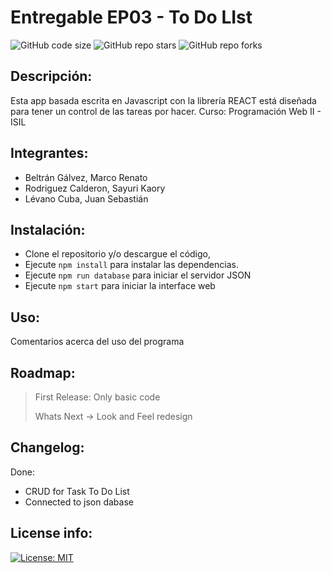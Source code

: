 # Entregable EP03 - To Do LIst
![GitHub code size](https://img.shields.io/github/repo-size/otanerocram/pw2_ep03)
![GitHub repo stars](https://img.shields.io/github/stars/otanerocram/pw2_ep03)
![GitHub repo forks](https://img.shields.io/github/forks/otanerocram/pw2_ep03)

## Descripción: 
Esta app basada escrita en Javascript con la librería REACT está diseñada para tener un control de las tareas por hacer.
Curso: Programación Web II - ISIL

## Integrantes: 
- Beltrán Gálvez, Marco Renato
- Rodriguez Calderon, Sayuri Kaory
- Lévano Cuba, Juan Sebastián

## Instalación:
- Clone el repositorio y/o descargue el código, 
- Ejecute `npm install` para instalar las dependencias. 
- Ejecute `npm run database` para iniciar el servidor JSON
- Ejecute `npm start` para iniciar la interface web

## Uso: 
Comentarios acerca del uso del programa

## Roadmap: 
> First Release: Only basic code
> 
> Whats Next -> Look and Feel redesign

## Changelog:
Done: 
- CRUD for Task To Do List
- Connected to json dabase
## License info: 
[![License: MIT](https://img.shields.io/badge/License-MIT-yellow.svg)](https://opensource.org/licenses/MIT)
